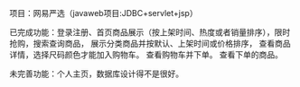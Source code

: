 项目：网易严选（javaweb项目:JDBC+servlet+jsp）

已完成功能：登录注册、首页商品展示（按上架时间、热度或者销量排序），限时抢购，搜索查询商品，
展示分类商品并按默认、上架时间或价格排序，
查看商品详情，选择尺码颜色才能加入购物车。
查看购物车并下单。
查看下单的商品。

未完善功能：个人主页，数据库设计得不是很好。
